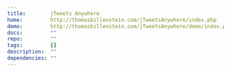 ```yaml
---
title:        jTweets Anywhere
home:         http://thomasbillenstein.com/jTweetsAnywhere/index.php
demo:         http://thomasbillenstein.com/jTweetsAnywhere/demo/index.php
docs:         ""
repo:         ""
tags:         []
description:  ""
dependencies: ""
---
```


